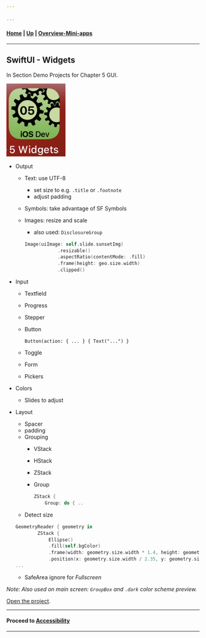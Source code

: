 ```yaml
---

---
```

#### [Home](../../README.md) | [Up](../README.md) | [Overview-Mini-apps](../../demo-apps.md)

---



## SwiftUI - Widgets

In Section Demo Projects for Chapter 5 GUI.

![](./screenshots/05-GUI-Widgets.png)


* Output
	* Text: use UTF-8
		* set size to e.g. `.title` or `.footnote`
		* adjust padding 
	* Symbols: take advantage of SF Symbols
	* Images: resize and scale
		* also used: `DisclosureGroup` 

		```swift
		Image(uiImage: self.slide.sunsetImg)
                    .resizable()
                    .aspectRatio(contentMode: .fill)
                    .frame(height: geo.size.width)
                    .clipped()
		```

* Input
	* Textfield
	* Progress
	* Stepper
	* Button

		```
		Button(action: { ... } { Text("...") }
		```
	
	* Toggle
	* Form
	* Pickers

* Colors
	* Slides to adjust 	


	
* Layout
	* Spacer
	* padding
	* Grouping
		* VStack 
		* HStack 
		* ZStack
		* Group

			```swift
			ZStack {
        		Group: do { ..
			``` 
	* Detect size

	```swift
	GeometryReader { geometry in
            ZStack {
                Ellipse()
                .fill(self.bgColor)
                .frame(width: geometry.size.width * 1.4, height: geometry.size.height * 0.33)
                .position(x: geometry.size.width / 2.35, y: geometry.size.height * 0.1)
   ...
   ```
                
	* SafeArea ignore for *Fullscreen*



*Note: Also used on main screen: `GroupBox` and `.dark` color scheme preview.*
	
	
	
[Open the project](./omd-ios-devel-chapter-05-SwiftUI-Widgets.xcodeproj).



---
#### Proceed to [Accessibility](../Accessibility/README.md) 

---